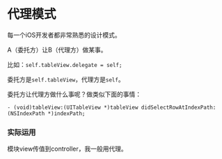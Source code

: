 #  代理模式

每一个iOS开发者都非常熟悉的设计模式。

A（委托方）让B（代理方）做某事。

比如：`self.tableView.delegate = self;`

委托方是`self.tableView`，代理方是`self`。

委托方让代理方做什么事呢？做类似下面的事情：

```
- (void)tableView:(UITableView *)tableView didSelectRowAtIndexPath:(NSIndexPath *)indexPath;
```

### 实际运用

模块view传值到controller，我一般用代理。
